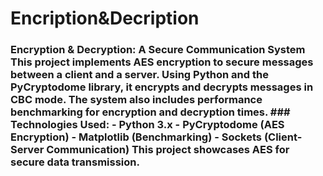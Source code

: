 # Encription&Decription
 ### Encryption & Decryption: A Secure Communication System  This project implements **AES encryption** to secure messages between a client and a server. Using **Python** and the **PyCryptodome** library, it encrypts and decrypts messages in **CBC mode**. The system also includes performance benchmarking for encryption and decryption times.  ### Technologies Used: - **Python 3.x** - **PyCryptodome** (AES Encryption) - **Matplotlib** (Benchmarking) - **Sockets** (Client-Server Communication)  This project showcases AES for secure data transmission.
